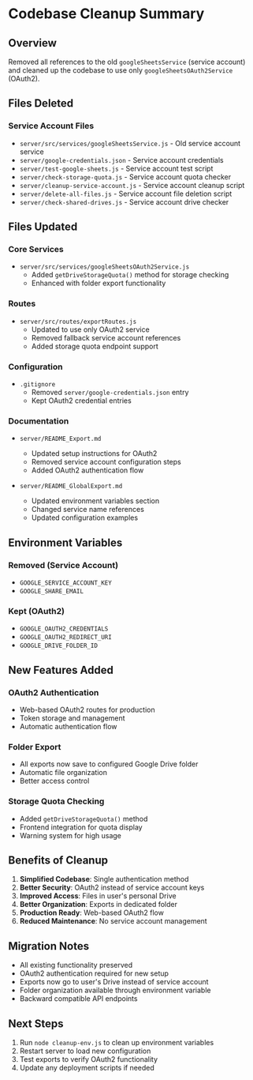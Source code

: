 # Codebase Cleanup Summary

## Overview

Removed all references to the old `googleSheetsService` (service account) and cleaned up the codebase to use only `googleSheetsOAuth2Service` (OAuth2).

## Files Deleted

### Service Account Files

- `server/src/services/googleSheetsService.js` - Old service account service
- `server/google-credentials.json` - Service account credentials
- `server/test-google-sheets.js` - Service account test script
- `server/check-storage-quota.js` - Service account quota checker
- `server/cleanup-service-account.js` - Service account cleanup script
- `server/delete-all-files.js` - Service account file deletion script
- `server/check-shared-drives.js` - Service account drive checker

## Files Updated

### Core Services

- `server/src/services/googleSheetsOAuth2Service.js`
  - Added `getDriveStorageQuota()` method for storage checking
  - Enhanced with folder export functionality

### Routes

- `server/src/routes/exportRoutes.js`
  - Updated to use only OAuth2 service
  - Removed fallback service account references
  - Added storage quota endpoint support

### Configuration

- `.gitignore`
  - Removed `server/google-credentials.json` entry
  - Kept OAuth2 credential entries

### Documentation

- `server/README_Export.md`

  - Updated setup instructions for OAuth2
  - Removed service account configuration steps
  - Added OAuth2 authentication flow

- `server/README_GlobalExport.md`
  - Updated environment variables section
  - Changed service name references
  - Updated configuration examples

## Environment Variables

### Removed (Service Account)

- `GOOGLE_SERVICE_ACCOUNT_KEY`
- `GOOGLE_SHARE_EMAIL`

### Kept (OAuth2)

- `GOOGLE_OAUTH2_CREDENTIALS`
- `GOOGLE_OAUTH2_REDIRECT_URI`
- `GOOGLE_DRIVE_FOLDER_ID`

## New Features Added

### OAuth2 Authentication

- Web-based OAuth2 routes for production
- Token storage and management
- Automatic authentication flow

### Folder Export

- All exports now save to configured Google Drive folder
- Automatic file organization
- Better access control

### Storage Quota Checking

- Added `getDriveStorageQuota()` method
- Frontend integration for quota display
- Warning system for high usage

## Benefits of Cleanup

1. **Simplified Codebase**: Single authentication method
2. **Better Security**: OAuth2 instead of service account keys
3. **Improved Access**: Files in user's personal Drive
4. **Better Organization**: Exports in dedicated folder
5. **Production Ready**: Web-based OAuth2 flow
6. **Reduced Maintenance**: No service account management

## Migration Notes

- All existing functionality preserved
- OAuth2 authentication required for new setup
- Exports now go to user's Drive instead of service account
- Folder organization available through environment variable
- Backward compatible API endpoints

## Next Steps

1. Run `node cleanup-env.js` to clean up environment variables
2. Restart server to load new configuration
3. Test exports to verify OAuth2 functionality
4. Update any deployment scripts if needed
